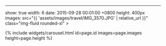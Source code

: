 ---
show: true
width: 6
date: 2015-09-28 00:01:00 +0800
height: 400px
images:
 src="{{ 'assets/images/travel/IMG_3570.JPG' | relative_url }}" class="img-fluid rounded-xl" >
  
{% include widgets/carousel.html id=page.id images=page.images height=page.height %}
